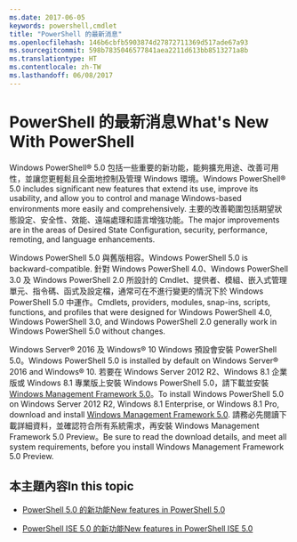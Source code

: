 ```yaml
---
ms.date: 2017-06-05
keywords: powershell,cmdlet
title: "PowerShell 的最新消息"
ms.openlocfilehash: 146b6cbfb5903874d27872711369d517ade67a93
ms.sourcegitcommit: 598b7835046577841aea2211d613bb8513271a8b
ms.translationtype: HT
ms.contentlocale: zh-TW
ms.lasthandoff: 06/08/2017
---
```

# <a name="what39s-new-with-powershell"></a><span data-ttu-id="96fec-103">PowerShell 的最新消息</span><span class="sxs-lookup"><span data-stu-id="96fec-103">What&#39;s New With PowerShell</span></span>
<span data-ttu-id="96fec-104">Windows PowerShell® 5.0 包括一些重要的新功能，能夠擴充用途、改善可用性，並讓您更輕鬆且全面地控制及管理 Windows 環境。</span><span class="sxs-lookup"><span data-stu-id="96fec-104">Windows PowerShell® 5.0 includes significant new features that extend its use, improve its usability, and allow you to control and manage Windows-based environments more easily and comprehensively.</span></span>  <span data-ttu-id="96fec-105">主要的改善範圍包括期望狀態設定、安全性、效能、遠端處理和語言增強功能。</span><span class="sxs-lookup"><span data-stu-id="96fec-105">The major improvements are in the areas of Desired State Configuration, security, performance, remoting, and language enhancements.</span></span>

<span data-ttu-id="96fec-106">Windows PowerShell 5.0 與舊版相容。</span><span class="sxs-lookup"><span data-stu-id="96fec-106">Windows PowerShell 5.0 is backward-compatible.</span></span> <span data-ttu-id="96fec-107">針對 Windows PowerShell 4.0、Windows PowerShell 3.0 及 Windows PowerShell 2.0 所設計的 Cmdlet、提供者、模組、嵌入式管理單元、指令碼、函式及設定檔，通常可在不進行變更的情況下於 Windows PowerShell 5.0 中運作。</span><span class="sxs-lookup"><span data-stu-id="96fec-107">Cmdlets, providers, modules, snap-ins, scripts, functions, and profiles that were designed for Windows PowerShell 4.0, Windows PowerShell 3.0, and Windows PowerShell 2.0 generally work in Windows PowerShell 5.0 without changes.</span></span>

<span data-ttu-id="96fec-108">Windows Server® 2016 及 Windows® 10 Windows 預設會安裝 PowerShell 5.0。</span><span class="sxs-lookup"><span data-stu-id="96fec-108">Windows PowerShell 5.0 is installed by default on Windows Server® 2016 and Windows® 10.</span></span> <span data-ttu-id="96fec-109">若要在 Windows Server 2012 R2、Windows 8.1 企業版或 Windows 8.1 專業版上安裝 Windows PowerShell 5.0，請下載並安裝 [Windows Management Framework 5.0](https://go.microsoft.com/fwlink/?linkid=830436)。</span><span class="sxs-lookup"><span data-stu-id="96fec-109">To install Windows PowerShell 5.0 on Windows Server 2012 R2, Windows 8.1 Enterprise, or Windows 8.1 Pro, download and install [Windows Management Framework 5.0](https://go.microsoft.com/fwlink/?linkid=830436).</span></span> <span data-ttu-id="96fec-110">請務必先閱讀下載詳細資料，並確認符合所有系統需求，再安裝 Windows Management Framework 5.0 Preview。</span><span class="sxs-lookup"><span data-stu-id="96fec-110">Be sure to read the download details, and meet all system requirements, before you install Windows Management Framework 5.0 Preview.</span></span>

## <a name="in-this-topic"></a><span data-ttu-id="96fec-111">本主題內容</span><span class="sxs-lookup"><span data-stu-id="96fec-111">In this topic</span></span>

-   [<span data-ttu-id="96fec-112">PowerShell 5.0 的新功能</span><span class="sxs-lookup"><span data-stu-id="96fec-112">New features in  PowerShell 5.0</span></span>](What-s-New-in-Windows-PowerShell-50.md)

-   [<span data-ttu-id="96fec-113">PowerShell ISE 5.0 的新功能</span><span class="sxs-lookup"><span data-stu-id="96fec-113">New features in PowerShell ISE 5.0</span></span>](What-s-New-in-the-PowerShell-50-ISE.md)

<!--
-   New features in Windows PowerShell 4.0

-   New features in Windows PowerShell 3.0
-->

